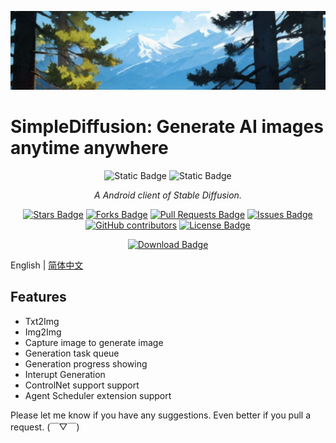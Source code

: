 ![封面][img-sd-part]

# SimpleDiffusion: Generate AI images anytime anywhere

<div align="center">
<img src="https://img.shields.io/badge/Android-gray?style=for-the-badge&logo=android" alt="Static Badge"/>
<img src="https://img.shields.io/badge/jetpack_compose-gray?style=for-the-badge&logo=jetpackcompose" alt="Static Badge"/>
<br>

<i>A Android client of Stable Diffusion.</i>

<a href="https://github.com/TopSea/SimpleDiffusion/stargazers"><img src="https://img.shields.io/github/stars/TopSea/SimpleDiffusion" alt="Stars Badge"/></a>
<a href="https://github.com/TopSea/SimpleDiffusion/network/members"><img src="https://img.shields.io/github/forks/TopSea/SimpleDiffusion" alt="Forks Badge"/></a>
<a href="https://github.com/TopSea/SimpleDiffusion/pulls"><img src="https://img.shields.io/github/issues-pr/TopSea/SimpleDiffusion" alt="Pull Requests Badge"/></a>
<a href="https://github.com/TopSea/SimpleDiffusion/issues"><img src="https://img.shields.io/github/issues/TopSea/SimpleDiffusion" alt="Issues Badge"/></a>
<a href="https://github.com/TopSea/SimpleDiffusion/graphs/contributors"><img alt="GitHub contributors" src="https://img.shields.io/github/contributors/TopSea/SimpleDiffusion?color=2b9348"></a>
<a href="https://github.com/TopSea/SimpleDiffusion/blob/master/LICENSE"><img src="https://img.shields.io/github/license/TopSea/SimpleDiffusion?color=2b9348" alt="License Badge"/></a>
<br>

<a href="https://github.com/TopSea/SimpleDiffusion/releases"><img src="https://img.shields.io/github/downloads/TopSea/SimpleDiffusion/total" alt="Download Badge"/></a>
</div>

English | [简体中文](../README.md) 

## Features

* Txt2Img
* Img2Img
* Capture image to generate image
* Generation task queue
* Generation progress showing
* Interupt Generation
* ControlNet support support
* Agent Scheduler extension support

Please let me know if you have any suggestions. Even better if you pull a request. (￣▽￣)

[img-sd-part]: ./image/Simple_Diffusion_part.jpg
